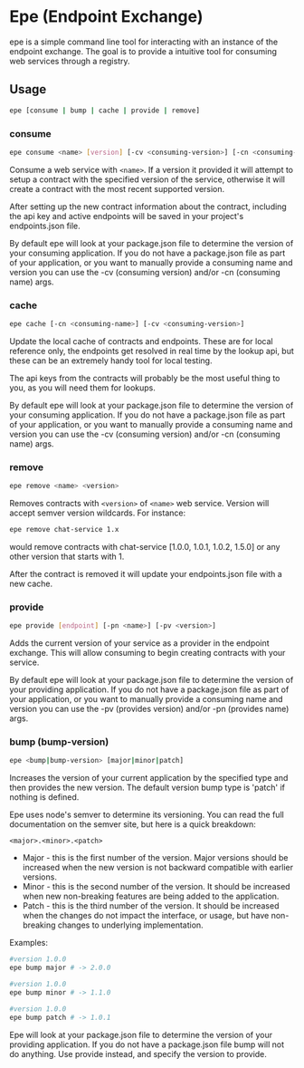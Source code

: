 # Epe (Endpoint Exchange)

epe is a simple command line tool for interacting with an instance of the endpoint exchange. The goal is to provide a intuitive tool for consuming web services through a registry.

## Usage

```bash
epe [consume | bump | cache | provide | remove]
```

### consume
```bash
epe consume <name> [version] [-cv <consuming-version>] [-cn <consuming-name>]
```

Consume a web service with ```<name>```. If a version it provided it will attempt to setup a contract with the specified version of the service, otherwise it will create a contract with the most recent supported version.

After setting up the new contract information about the contract, including the api key and active endpoints will be saved in your project's endpoints.json file.

By default epe will look at your package.json file to determine the version of your consuming application. If you do not have a package.json file as part of your application, or you want to manually provide a consuming name and version you can use the -cv (consuming version) and/or -cn (consuming name) args.

### cache
```bash
epe cache [-cn <consuming-name>] [-cv <consuming-version>]
```

Update the local cache of contracts and endpoints. These are for local reference only, the endpoints get resolved in real time by the lookup api, but these can be an extremely handy tool for local testing.

The api keys from the contracts will probably be the most useful thing to you, as you will need them for lookups.

By default epe will look at your package.json file to determine the version of your consuming application. If you do not have a package.json file as part of your application, or you want to manually provide a consuming name and version you can use the -cv (consuming version) and/or -cn (consuming name) args.

### remove
```bash
epe remove <name> <version>
```

Removes contracts with ```<version>``` of ```<name>``` web service. Version will accept semver version wildcards. For instance:

```bash
epe remove chat-service 1.x
```

would remove contracts with chat-service [1.0.0, 1.0.1, 1.0.2, 1.5.0] or any other version that starts with 1.

After the contract is removed it will update your endpoints.json file with a new cache.

### provide
```bash
epe provide [endpoint] [-pn <name>] [-pv <version>]
```

Adds the current version of your service as a provider in the endpoint exchange. This will allow consuming to begin creating contracts with your service.

By default epe will look at your package.json file to determine the version of your providing application. If you do not have a package.json file as part of your application, or you want to manually provide a consuming name and version you can use the -pv (provides version) and/or -pn (provides name) args.

### bump (bump-version)
```bash
epe <bump|bump-version> [major|minor|patch]
```

Increases the version of your current application by the specified type and then provides the new version. The default version bump type is 'patch' if nothing is defined.

Epe uses node's semver to determine its versioning. You can read the full documentation on the semver site, but here is a quick breakdown:

```
<major>.<minor>.<patch>
```

* Major - this is the first number of the version. Major versions should be increased when the new version is not backward compatible with earlier versions.
* Minor - this is the second number of the version. It should be increased when new non-breaking features are being added to the application.
* Patch - this is the third number of the version. It should be increased when the changes do not impact the interface, or usage, but have non-breaking changes to underlying implementation.

Examples:
```bash
#version 1.0.0
epe bump major # -> 2.0.0

#version 1.0.0
epe bump minor # -> 1.1.0

#version 1.0.0
epe bump patch # -> 1.0.1
```

Epe will look at your package.json file to determine the version of your providing application. If you do not have a package.json file bump will not do anything. Use provide instead, and specify the version to provide.
